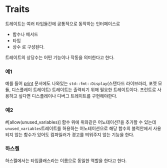 # Traits

트레이트는 여러 타입들간에 공통적으로 동작하는 인터페이스로 
- 함수나 메서드
- 타입
- 상수
로 구성된다.

트레이트의 상당수는 어떤 기능이나 작동을 의미한다고 한다.

### 예1

예를 들어 [print](./print.md) 문서에도 나와있는 `std::fmt::Display`(스탠다드 라이브러리, 포멧 모듈, 디스플레이 트레이트) 트레이트는 출력되기 위해 필요한 트레이트이다. 프린트로 사용하고 싶다면 디스플레이나 디버그 트레이트를 구현해야한다.

### 예2

\#\[allow(unused_variables)]
함수 위에 위와같은 어노테이션?을 추가할 수 있는데 `unused_variables`트레이트를 허용하는 어노테이션으로 해당 함수의 블럭안에서 사용되지 않는 함수가 있어도 컴파일러가 경고를 띄워주지 않는 기능을 한다.

### 하스켈

하스켈에서는 타입클래스라는 이름으로 동일한 역할을 한다고 한다.
